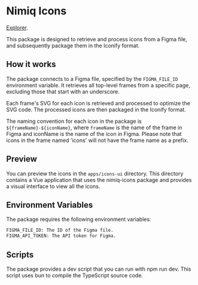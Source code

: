# Nimiq Icons

[Explorer](https://www.nimiq.com/developers/build/ui/design/icons).

This package is designed to retrieve and process icons from a Figma file, and subsequently package them in the Iconify format.

## How it works

The package connects to a Figma file, specified by the `FIGMA_FILE_ID` environment variable. It retrieves all top-level frames from a specific page, excluding those that start with an underscore.

Each frame's SVG for each icon is retrieved and processed to optimize the SVG code. The processed icons are then packaged in the Iconify format.

The naming convention for each icon in the package is `${frameName}-${iconName}`, where `frameName` is the name of the frame in Figma and iconName is the name of the icon in Figma. Please note that icons in the frame named 'icons' will not have the frame name as a prefix.

## Preview

You can preview the icons in the `apps/icons-ui` directory. This directory contains a Vue application that uses the nimiq-icons package and provides a visual interface to view all the icons.

## Environment Variables

The package requires the following environment variables:

```bash
FIGMA_FILE_ID: The ID of the Figma file.
FIGMA_API_TOKEN: The API token for Figma.
```

## Scripts

The package provides a dev script that you can run with npm run dev. This script uses bun to compile the TypeScript source code.
